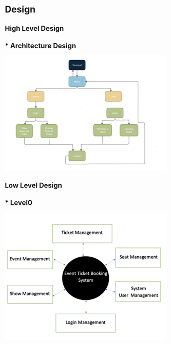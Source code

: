 # Design

## High Level Design 
## * Architecture Design
![Architecture](https://github.com/vishwasT007/M1_EVENT_TICKET_BOOKING_SYSTEM/blob/main/2_Architecture/HighLevel.png?raw=true)

<!-- ## * Usecase Diagram
![UsecaseDiagram]() -->

## Low Level Design 
## * Level0
![Level0](https://github.com/vishwasT007/M1_EVENT_TICKET_BOOKING_SYSTEM/blob/main/2_Architecture/Level0.png?raw=true)

<!-- ## * Level1
![Level1]() -->

